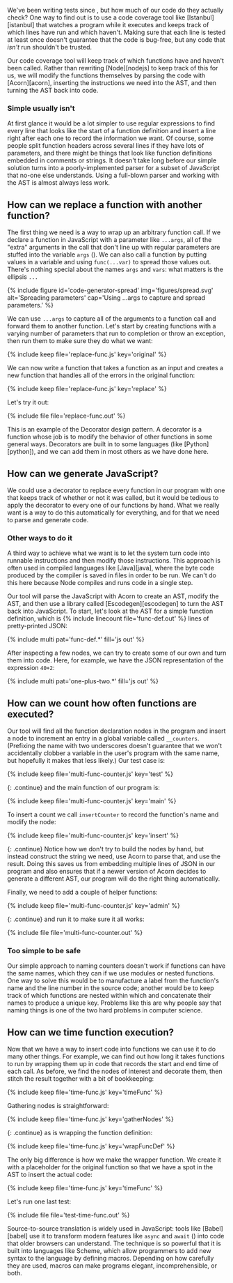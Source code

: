 ---
---

We've been writing tests since <span x="unit-test"/>,
but how much of our code do they actually check?
One way to find out is to use a <span g="code_coverage">code coverage</span> tool like [Istanbul][istanbul]
that watches a program while it executes
and keeps track of which lines have run and which haven't.
Making sure that each line is tested at least once doesn't guarantee that the code is bug-free,
but any code that *isn't* run shouldn't be trusted.

Our code coverage tool will keep track of which functions have and haven't been called.
Rather than rewriting [Node][nodejs] to keep track of this for us,
we will modify the functions themselves
by parsing the code with [Acorn][acorn],
inserting the instructions we need into the AST,
and then turning the AST back into code.

<div class="callout" markdown="1">

### Simple usually isn't

At first glance it would be a lot simpler
to use regular expressions to find every line that looks like the start of a function definition
and insert a line right after each one
to record the information we want.
Of course,
some people split function headers across several lines if they have lots of parameters,
and there might be things that look like function definitions embedded in comments or strings.
It doesn't take long before our simple solution turns into
a poorly-implemented parser for a subset of JavaScript that no-one else understands.
Using a full-blown parser and working with the AST is almost always less work.

</div>

## How can we replace a function with another function?

The first thing we need is a way to wrap up an arbitrary function call.
If we declare a function in JavaScript with a parameter like `...args`,
all of the "extra" arguments in the call that don't line up with regular parameters
are stuffed into the variable `args`
(<span f="code-generator-spread"/>).
We can also call a function by putting values in a variable
and using `func(...var)` to spread those values out.
There's nothing special about the names `args` and `vars`:
what matters is the ellipsis `...`

{% include figure
   id='code-generator-spread'
   img='figures/spread.svg'
   alt='Spreading parameters'
   cap='Using ...args to capture and spread parameters.' %}

We can use `...args` to capture all of the arguments to a function call
and forward them to another function.
Let's start by creating functions with a varying number of parameters
that run to completion or throw an exception,
then run them to make sure they do what we want:

{% include keep file='replace-func.js' key='original' %}

We can now write a function that takes a function as an input
and creates a new function that handles all of the errors in the original function:

{% include keep file='replace-func.js' key='replace' %}

Let's try it out:

{% include file file='replace-func.out' %}

This is an example of the <span g="decorator_pattern">Decorator</span> design pattern.
A decorator is a function whose job is to modify the behavior of other functions
in some general ways.
Decorators are built in to some languages (like [Python][python]),
and we can add them in most others as we have done here.

## How can we generate JavaScript?

We could use a decorator to replace every function in our program
with one that keeps track of whether or not it was called,
but it would be tedious to apply the decorator to every one of our functions by hand.
What we really want is a way to do this automatically for everything,
and for that we need to parse and generate code.

<div class="callout" markdown="1">

### Other ways to do it

A third way to achieve what we want is
to let the system turn code into runnable instructions
and then modify those instructions.
This approach is often used in compiled languages like [Java][java],
where the <span g="byte_code">byte code</span> produced by the <span g="compiler">compiler</span> is saved in files
in order to be run.
We can't do this here because Node compiles and runs code in a single step.

</div>

Our tool will parse the JavaScript with Acorn to create an AST,
modify the AST,
and then use a library called [Escodegen][escodegen] to turn the AST back into JavaScript.
To start,
let's look at the AST for a simple function definition,
which is {% include linecount file='func-def.out' %} lines of pretty-printed JSON:

{% include multi pat='func-def.*' fill='js out' %}

After inspecting a few nodes,
we can try to create some of our own and turn them into code.
Here,
for example,
we have the JSON representation of the expression `40+2`:

{% include multi pat='one-plus-two.*' fill='js out' %}

## How can we count how often functions are executed?

Our tool will find all the function declaration nodes in the program
and insert a node to increment an entry in a global variable called `__counters`.
(Prefixing the name with two underscores doesn't guarantee that
we won't accidentally clobber a variable in the user's program with the same name,
but hopefully it makes that less likely.)
Our test case is:

{% include keep file='multi-func-counter.js' key='test' %}

{: .continue}
and the main function of our program is:

{% include keep file='multi-func-counter.js' key='main' %}

To insert a count we call `insertCounter`
to record the function's name and modify the node:

{% include keep file='multi-func-counter.js' key='insert' %}

{: .continue}
Notice how we don't try to build the nodes by hand,
but instead construct the string we need,
use Acorn to parse that,
and use the result.
Doing this saves us from embedding multiple lines of JSON in our program
and also ensures that if a newer version of Acorn decides to generate a different AST,
our program will do the right thing automatically.

Finally,
we need to add a couple of helper functions:

{% include keep file='multi-func-counter.js' key='admin' %}

{: .continue}
and run it to make sure it all works:

{% include file file='multi-func-counter.out' %}

<div class="callout" markdown="1">

### Too simple to be safe

Our simple approach to naming counters doesn't work if functions can have the same names,
which they can if we use modules or <span g="nested_function">nested functions</span>.
One way to solve this would be to manufacture a label from the function's name
and the line number in the source code;
another would be to keep track of which functions are nested within which
and concatenate their names to produce a unique key.
Problems like this are why people say that naming things
is one of the <span g="two_hard_problems">two hard problems</span> in computer science.

</div>

## How can we time function execution?

Now that we have a way to insert code into functions
we can use it to do many other things.
For example,
we can find out how long it takes functions to run
by wrapping them up in code that records the start and end time of each call.
As before,
we find the nodes of interest and decorate them,
then stitch the result together with a bit of bookkeeping:

{% include keep file='time-func.js' key='timeFunc' %}

Gathering nodes is straightforward:

{% include keep file='time-func.js' key='gatherNodes' %}

{: .continue}
as is wrapping the function definition:

{% include keep file='time-func.js' key='wrapFuncDef' %}

The only big difference is how we make the wrapper function.
We create it with a placeholder for the original function
so that we have a spot in the AST to insert the actual code:

{% include keep file='time-func.js' key='timeFunc' %}

Let's run one last test:

{% include file file='test-time-func.out' %}

Source-to-source translation is widely used in JavaScript:
tools like [Babel][babel] use it to transform modern features like `async` and `await`
(<span x="async-programming"/>)
into code that older browsers can understand.
The technique is so powerful that it is built into languages like Scheme,
which allow programmers to add new syntax to the language
by defining <span g="macro">macros</span>.
Depending on how carefully they are used,
macros can make programs elegant, incomprehensible, or both.
